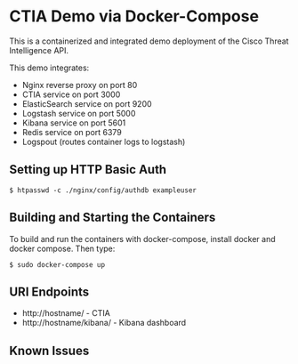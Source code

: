 # CTIA Demo via Docker-Compose

This is a containerized and integrated demo deployment of the Cisco Threat Intelligence API.

This demo integrates:

- Nginx reverse proxy on port 80
- CTIA service on port 3000
- ElasticSearch service on port 9200
- Logstash service on port 5000
- Kibana service on port 5601
- Redis service on port 6379
- Logspout (routes container logs to logstash)

## Setting up HTTP Basic Auth

    $ htpasswd -c ./nginx/config/authdb exampleuser

## Building and Starting the Containers

To build and run the containers with docker-compose, install docker and docker compose.  Then type:

    $ sudo docker-compose up

## URI Endpoints

- http://hostname/ - CTIA
- http://hostname/kibana/ - Kibana dashboard

## Known Issues
